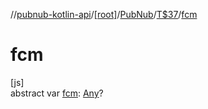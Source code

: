 //[pubnub-kotlin-api](../../../../index.md)/[[root]](../../index.md)/[PubNub](../index.md)/[T$37](index.md)/[fcm](fcm.md)

# fcm

[js]\
abstract var [fcm](fcm.md): [Any](https://kotlinlang.org/api/latest/jvm/stdlib/kotlin/-any/index.html)?
